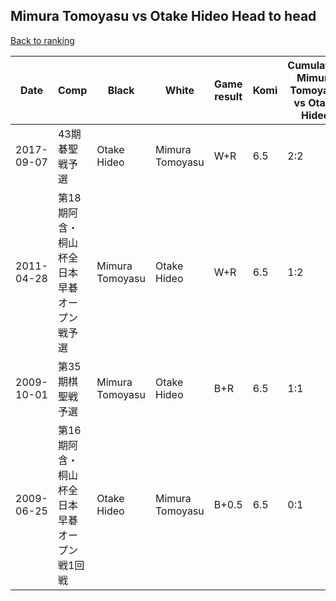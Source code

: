 ## Mimura Tomoyasu vs Otake Hideo Head to head

[Back to ranking](../../index.md)




| **Date** | **Comp** | **Black** | **White** | **Game result** | **Komi** | **Cumulative Mimura Tomoyasu vs Otake Hideo** | **Mimura Tomoyasu streak** | **Otake Hideo streak** | 
| --- | --- | --- | --- | --- | --- | --- | --- | --- |
| 2017-09-07 | 43期碁聖戦予選 | Otake Hideo | Mimura Tomoyasu | W+R | 6.5 | 2:2 | 1 | 0 | 
| 2011-04-28 | 第18期阿含・桐山杯全日本早碁オープン戦予選 | Mimura Tomoyasu | Otake Hideo | W+R | 6.5 | 1:2 | 0 | 1 | 
| 2009-10-01 | 第35期棋聖戦予選 | Mimura Tomoyasu | Otake Hideo | B+R | 6.5 | 1:1 | 1 | 0 | 
| 2009-06-25 | 第16期阿含・桐山杯全日本早碁オープン戦1回戦 | Otake Hideo | Mimura Tomoyasu | B+0.5 | 6.5 | 0:1 | 0 | 1 |




